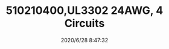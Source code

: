 ﻿---
layout: post 
title: 510210400,UL3302 24AWG, 4 Circuits
tags: 
categories: wire-harness
overview: 510210400,UL3302 24AWG, 4 Circuits
series: 
part_number: 510210400
thumb_img: static/202006/381-thumb-20200628164833.jpg
small_img: static/202006/381-20200628164833.jpg
date: 2020/6/28 8:47:32
---



